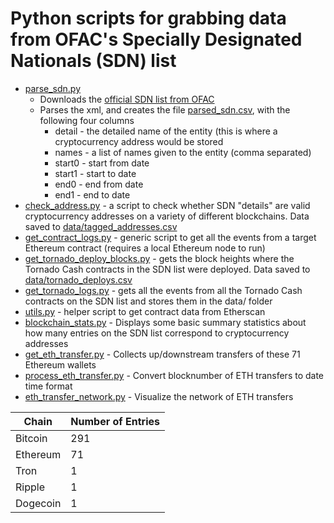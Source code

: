 # Python scripts for grabbing data from OFAC's Specially Designated Nationals (SDN) list

* [parse_sdn.py](parse_sdn.py)
   * Downloads the [official SDN list from OFAC](https://home.treasury.gov/policy-issues/financial-sanctions/specially-designated-nationals-list-data-formats-data-schemas)
   * Parses the xml, and creates the file [parsed_sdn.csv](data/parsed_sdn.csv), with the following four columns
     * detail - the detailed name of the entity (this is where a cryptocurrency address would be stored
     * names - a list of names given to the entity (comma separated)
     * start0 - start from date 
     * start1 - start to date
     * end0 - end from date
     * end1 - end to date
* [check_address.py](check_address.py) - a script to check whether SDN "details" are valid cryptocurrency addresses on a variety of different blockchains.  Data saved to [data/tagged_addresses.csv](data/tagged_addresses.csv)
* [get_contract_logs.py](get_contract_logs.py) - generic script to get all the events from a target Ethereum contract (requires a local Ethereum node to run)
* [get_tornado_deploy_blocks.py](get_tornado_deploy_blocks.py) - gets the block heights where the Tornado Cash contracts in the SDN list were deployed.  Data saved to [data/tornado_deploys.csv](data/tornado_deploys.csv)
* [get_tornado_logs.py](get_tornado_logs.py) - gets all the events from all the Tornado Cash contracts on the SDN list and stores them in the data/ folder
* [utils.py](utils.py) - helper script to get contract data from Etherscan
* [blockchain_stats.py](blockchain_stats.py) - Displays some basic summary statistics about how many entries on the SDN list correspond to cryptocurrency addresses
* [get_eth_transfer.py](get_eth_transfer.py) - Collects up/downstream transfers of these 71 Ethereum wallets 
* [process_eth_transfer.py](process_eth_transfer.py) - Convert blocknumber of ETH transfers to date time format
* [eth_transfer_network.py](eth_transfer_network.py) - Visualize the network of ETH transfers
	
|Chain|Number of Entries|
|------|------|
|Bitcoin|291|
|Ethereum|71|
|Tron|1|
|Ripple|1|
|Dogecoin|1|

